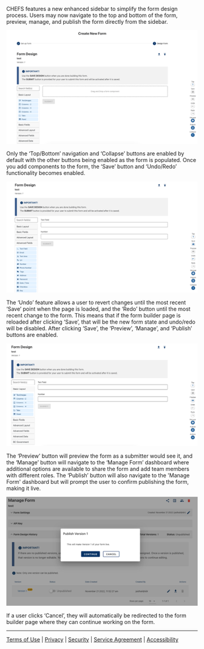 CHEFS features a new enhanced sidebar to simplify the form design process. Users may now navigate to the top and bottom of the form, preview, manage, and publish the form directly from the sidebar. 

![side1](images/sm1.png)

Only the ‘Top/Bottom’ navigation and ‘Collapse’ buttons are enabled by default with the other buttons being enabled as the form is populated. Once you add components to the form, the ‘Save’ button and ‘Undo/Redo’ functionality becomes enabled. 

![side2](images/sm2.png)

The ‘Undo’ feature allows a user to revert changes until the most recent ‘Save’ point when the page is loaded, and the ‘Redo’ button until the most recent change to the form. This means that if the form builder page is reloaded after clicking ‘Save’, that will be the new form state and undo/redo will be disabled. After clicking ‘Save’, the ‘Preview’, ‘Manage’, and ‘Publish’ buttons are enabled. 

![side3](images/sm3.png)

The ‘Preview’ button will preview the form as a submitter would see it, and the ‘Manage’ button will navigate to the ‘Manage Form’ dashboard where additional options are available to share the form and add team members with different roles. The ‘Publish’ button will also navigate to the 'Manage Form' dashboard but will prompt the user to confirm publishing the form, making it live. 

![side4](images/sm4.png)

If a user clicks ‘Cancel’, they will automatically be redirected to the form builder page where they can continue working on the form. 

***
[Terms of Use](Terms-of-Use) | [Privacy](Privacy) | [Security](Security) | [Service Agreement](Service-Agreement) | [Accessibility](Accessibility)